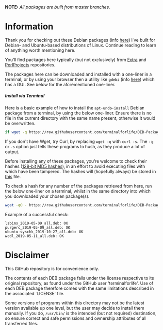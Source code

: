 **NOTE:** _All packages are built from master branches._

# Information

Thank you for checking out these Debian packages (info [here](https://www.debian.org/doc/manuals/debian-faq/ch-pkg_basics.en.html)) I've built for Debian- and Ubuntu-based distributions of Linux. Continue reading to learn of anything worth mentioning here.

You'll find packages here typically (but not exclusively) from [Extra](https://github.com/terminalforlife/Extra) and [PerlProjects](https://github.com/terminalforlife/PerlProjects) repositories.

The packages here can be downloaded and installed with a one-liner in a terminal, or by using your browser then a utility like `gdebi` (info [here](https://simple.wikipedia.org/wiki/Gdebi)) which has a GUI. See below for the aforementioned one-liner.

##### Install via Terminal

Here is a basic example of how to install the `apt-undo-install` Debian package from a terminal, by using the below one-liner. Ensure there is no file in the current directory with the same name present, otherwise it would be overwritten.

```bash
if wget -q https://raw.githubusercontent.com/terminalforlife/DEB-Packages/master/apt-undo-install/apt-undo-install_2019-05-09_all.deb; then sudo dpkg -i apt-undo-install_2019-05-09_all.deb && rm apt-undo-install_2019-05-09_all.deb; fi
```

If you don't have Wget, try Curl, by replacing `wget -q` with `curl -s`. The `-q` or `-s` option just tells these programs to hush, as they produce a lot of output.

Before installing any of these packages, you're welcome to check their hashes ([128-bit MD5 hashes](https://en.wikipedia.org/wiki/Md5sum)), in an effort to avoid executing files with which have been tampered. The hashes will (hopefully always) be stored in [this](md5sum) file.

To check a hash for any number of the packages retrieved from here, run the below one-liner on a terminal, whilst in the same directory into which you downloaded your chosen package(s).

```bash
wget -qO - https://raw.githubusercontent.com/terminalforlife/DEB-Packages/master/md5sum | md5sum -c --ignore-missing
```

Example of a successful check:

```
lsbins_2019-05-09_all.deb: OK
purgerc_2019-05-09_all.deb: OK
ubuntu-syschk_2019-10-27_all.deb: OK
wcdl_2019-05-11_all.deb: OK
```

# Disclaimer

This GitHub repository is for convenience only.

The contents of each DEB package falls under the license respective to its original repository, as found under the GitHub user 'terminalforlife'. Use of each DEB package therefore comes with the same limitations described in the associated 'LICENSE' file.

Some versions of programs within this directory may not be the latest version available up one level, but the user may decide to install them manually. If you do, `/usr/bin/` is the intended (but not required) destination, so ensure correct and safe permissions and ownership attributes of all transferred files.
